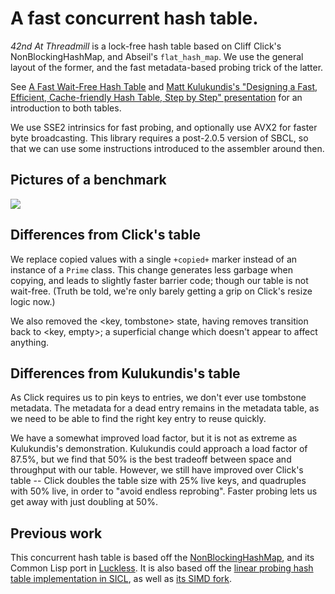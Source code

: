 # A fast concurrent hash table.

*42nd At Threadmill* is a lock-free hash table based on Cliff
Click's NonBlockingHashMap, and Abseil's `flat_hash_map`. We use the
general layout of the former, and the fast metadata-based probing
trick of the latter.

See [A Fast Wait-Free Hash
Table](https://www.youtube.com/watch?v=WYXgtXWejRM) and [Matt
Kulukundis's "Designing a Fast, Efficient, Cache-friendly Hash Table,
Step by Step"
presentation](https://www.youtube.com/watch?v=ncHmEUmJZf4) for an
introduction to both tables.

We use SSE2 intrinsics for fast probing, and optionally use AVX2 for
faster byte broadcasting. This library requires a post-2.0.5 version of
SBCL, so that we can use some instructions introduced to the assembler
around then.

## Pictures of a benchmark

![](Documentation/performance.png)

## Differences from Click's table

We replace copied values with a single `+copied+` marker instead of
an instance of a `Prime` class. This change generates less garbage
when copying, and leads to slightly faster barrier code; though our table
is not wait-free. (Truth be told, we're only barely getting a grip on Click's
resize logic now.) 

We also removed the <key, tombstone> state, having removes transition
back to <key, empty>; a superficial change which doesn't appear to affect
anything.

## Differences from Kulukundis's table

As Click requires us to pin keys to entries, we don't ever use tombstone
metadata. The metadata for a dead entry remains in the metadata table,
as we need to be able to find the right key entry to reuse quickly.

We have a somewhat improved load factor, but it is not as extreme as
Kulukundis's demonstration. Kulukundis could approach a load factor of
87.5%, but we find that 50% is the best tradeoff between space and
throughput with our table. However, we still have improved over
Click's table -- Click doubles the table size with 25% live keys, and
quadruples with 50% live, in order to "avoid endless
reprobing". Faster probing lets us get away with just doubling at 50%.

## Previous work

This concurrent hash table is based off the
[NonBlockingHashMap](https://github.com/boundary/high-scale-lib/blob/master/src/main/java/org/cliffc/high_scale_lib/NonBlockingHashMap.java),
and its Common Lisp port in
[Luckless](https://github.com/Shinmera/luckless). It is also based off the
[linear probing hash table implementation in SICL](https://github.com/robert-strandh/SICL/tree/master/Code/Hash-tables/Linear-probing),
as well as [its SIMD fork](https://github.com/no-defun-allowed/simd-sicl-hash-table).
